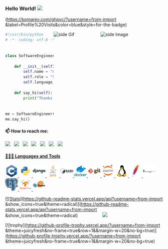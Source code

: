   ### Hello World!  <img src="https://github.com/from-import /from-import /blob/master/assets/Hi.gif" width="29px">
(https://komarev.com/ghpvc/?username=from-import &label=Profile%20Visits&color=blue&style=for-the-badge)
  
<img src="https://github.com/from-import /from-import /blob/master/assets/life_balance.gif" alt="side Image" align="right" width="200" height="auto" />
<a href="https://ko-fi.com/from-import "> <img src="https://media3.giphy.com/media/ZEB6yFbLnhyQf7g3hn/giphy.gif" alt="side Gif" align="right" width="150" height="auto"/> </a>
  
```python
#!/usr/bin/python
# -*- coding: utf-8 -*-


class SoftwareEngineer:

    def __init__(self):
        self.name = "me"
        self.role = "Software Engineer"
        self.language_spoken = ["zh_CN", "en_US"]

    def say_hi(self):
        print("Thanks for dropping by, hope you find some of my work interesting.")


me = SoftwareEngineer()
me.say_hi()
```
  
  #### 📫 How to reach me:
  
  [<img src="https://upload.wikimedia.org/wikipedia/commons/8/83/Steam_icon_logo.svg" width="3.5%"/>](https://steamcommunity.com/id/link)  &nbsp; [<img src="https://github.com/from-import /from-import /blob/master/assets/discord-round.svg" width="3.5%"/>](https://discord.gg/link)  &nbsp; [<img src="https://img.icons8.com/color/48/000000/twitter.png" width="3.5%"/>](https://twitter.com/link )  &nbsp; [<img src="https://img.icons8.com/color/48/000000/linkedin.png" width="3.5%"/>](https://www.linkedin.com/in/link)  &nbsp; [<img src="https://img.icons8.com/fluent/48/000000/facebook-new.png" width="3.5%"/>](https://www.facebook.com/link)  &nbsp; [<img src="https://img.icons8.com/fluent/48/000000/instagram-new.png" width="3.5%"/>](https://www.instagram.com/link)  &nbsp; <a href="link@gmail.com"> <img src="https://img.icons8.com/fluent/48/000000/gmail.png" width="3.5%"/>
  
  #### 👨🏻‍💻 Languages and Tools <br />
  <code><img height="40" src="https://raw.githubusercontent.com/github/explore/80688e429a7d4ef2fca1e82350fe8e3517d3494d/topics/cpp/cpp.png"></code>
  <code><img height="40" src="https://raw.githubusercontent.com/github/explore/80688e429a7d4ef2fca1e82350fe8e3517d3494d/topics/python/python.png"></code>
  <code><img height="40" src="https://raw.githubusercontent.com/github/explore/80688e429a7d4ef2fca1e82350fe8e3517d3494d/topics/django/django.png"></code>
  <code><img height="40" src="https://raw.githubusercontent.com/github/explore/80688e429a7d4ef2fca1e82350fe8e3517d3494d/topics/java/java.png"></code>
  <code><img height="40" src="https://raw.githubusercontent.com/github/explore/80688e429a7d4ef2fca1e82350fe8e3517d3494d/topics/bash/bash.png"></code>
  <code><img height="40" src="https://raw.githubusercontent.com/github/explore/80688e429a7d4ef2fca1e82350fe8e3517d3494d/topics/docker/docker.png"></code>
  <code><img height="40" src="https://raw.githubusercontent.com/github/explore/80688e429a7d4ef2fca1e82350fe8e3517d3494d/topics/git/git.png"></code>
  <code><img height="40" src="https://raw.githubusercontent.com/github/explore/80688e429a7d4ef2fca1e82350fe8e3517d3494d/topics/jupyter-notebook/jupyter-notebook.png"></code>
  <code><img height="40" src="https://raw.githubusercontent.com/github/explore/80688e429a7d4ef2fca1e82350fe8e3517d3494d/topics/linux/linux.png"></code>
  <code><img height="40" src="https://raw.githubusercontent.com/github/explore/80688e429a7d4ef2fca1e82350fe8e3517d3494d/topics/maven/maven.png"></code>
  <code><img height="40" src="https://raw.githubusercontent.com/github/explore/80688e429a7d4ef2fca1e82350fe8e3517d3494d/topics/mongodb/mongodb.png"></code>
  <code><img height="40" src="https://raw.githubusercontent.com/github/explore/80688e429a7d4ef2fca1e82350fe8e3517d3494d/topics/postgresql/postgresql.png"></code>
  <code><img height="40" src="https://raw.githubusercontent.com/github/explore/80688e429a7d4ef2fca1e82350fe8e3517d3494d/topics/tensorflow/tensorflow.png"></code>
  <code><img height="40" src="https://raw.githubusercontent.com/github/explore/80688e429a7d4ef2fca1e82350fe8e3517d3494d/topics/scikit-learn/scikit-learn.png"></code>
  
  [![Stats](https://github-readme-stats.vercel.app/api?username=from-import &show_icons=true&theme=radical)](https://github-readme-stats.vercel.app/api?username=from-import &show_icons=true&theme=radical)&nbsp; &nbsp; &nbsp; &nbsp; &nbsp; &nbsp; &nbsp; &nbsp; &nbsp; &nbsp; <img src="https://github.com/from-import /from-import /blob/master/assets/saved.gif" width="195">
  
  [![trophy](https://github-profile-trophy.vercel.app/?username=from-import &theme=juicyfresh&no-frame=true&row=1&&margin-w=20&no-bg=true)](https://github-profile-trophy.vercel.app/?username=from-import &theme=juicyfresh&no-frame=true&row=1&&margin-w=20&no-bg=true)
  
